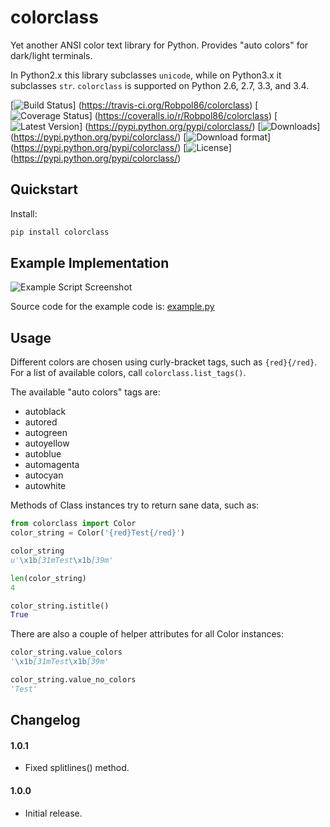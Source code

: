 # colorclass

Yet another ANSI color text library for Python. Provides "auto colors" for dark/light terminals.

In Python2.x this library subclasses `unicode`, while on Python3.x it subclasses `str`. `colorclass` is supported on
Python 2.6, 2.7, 3.3, and 3.4.

[![Build Status](https://travis-ci.org/Robpol86/colorclass.svg?branch=master)]
(https://travis-ci.org/Robpol86/colorclass)
[![Coverage Status](https://img.shields.io/coveralls/Robpol86/colorclass.svg)]
(https://coveralls.io/r/Robpol86/colorclass)
[![Latest Version](https://pypip.in/version/colorclass/badge.png)]
(https://pypi.python.org/pypi/colorclass/)
[![Downloads](https://pypip.in/download/colorclass/badge.png)]
(https://pypi.python.org/pypi/colorclass/)
[![Download format](https://pypip.in/format/colorclass/badge.png)]
(https://pypi.python.org/pypi/colorclass/)
[![License](https://pypip.in/license/colorclass/badge.png)]
(https://pypi.python.org/pypi/colorclass/)

## Quickstart

Install:
```bash
pip install colorclass
```

## Example Implementation

![Example Script Screenshot](/example.png?raw=true "Example Script Screenshot")

Source code for the example code is: [example.py](example.py)

## Usage

Different colors are chosen using curly-bracket tags, such as `{red}{/red}`. For a list of available colors, call
`colorclass.list_tags()`.

The available "auto colors" tags are:

* autoblack
* autored
* autogreen
* autoyellow
* autoblue
* automagenta
* autocyan
* autowhite

Methods of Class instances try to return sane data, such as:

```python
from colorclass import Color
color_string = Color('{red}Test{/red}')

color_string
u'\x1b[31mTest\x1b[39m'

len(color_string)
4

color_string.istitle()
True
```

There are also a couple of helper attributes for all Color instances:

```python
color_string.value_colors
'\x1b[31mTest\x1b[39m'

color_string.value_no_colors
'Test'
```

## Changelog

#### 1.0.1

* Fixed splitlines() method.

#### 1.0.0

* Initial release.
